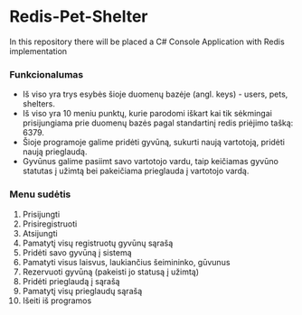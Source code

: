 # Redis-Pet-Shelter
In this repository there will be placed a C# Console Application with Redis implementation

### Funkcionalumas

- Iš viso yra trys esybės šioje duomenų bazėje (angl. keys) - users, pets, shelters.
- Iš viso yra 10 meniu punktų, kurie parodomi iškart kai tik sėkmingai prisijungiama prie duomenų bazės pagal standartinį redis priėjimo tašką: 6379.
- Šioje programoje galime pridėti gyvūną, sukurti naują vartotoją, pridėti naują prieglaudą.
- Gyvūnus galime pasiimt savo vartotojo vardu, taip keičiamas gyvūno statutas į užimtą bei pakeičiama prieglauda į vartotojo vardą.

### Menu sudėtis

1. Prisijungti
2. Prisiregistruoti
3. Atsijungti
4. Pamatytį visų registruotų gyvūnų sąrašą
5. Pridėti savo gyvūną į sistemą
6. Pamatyti visus laisvus, laukiančius šeimininko, gūvunus
7. Rezervuoti gyvūną (pakeisti jo statusą į užimtą)
8. Pridėti prieglaudą į sąrašą
9. Pamatytį visų prieglaudų sąrašą
10. Išeiti iš programos
